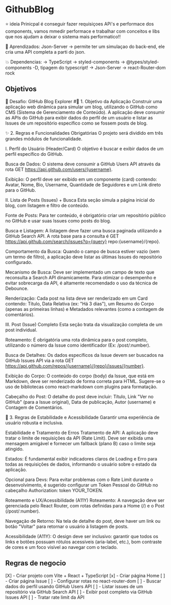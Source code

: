 # GithubBlog

⭐ ideia Prinicpal é conseguir fazer requisiçoes APi's e performace dos components, vamos mmedir performace e trabalhar com conceitos e libs que nos ajudam a deixar o sistema mais performatico!!

🚀 Aprendizados:
Json-Server -> permite ter um simulaçao do back-end, ele cria uma API completa a parti do json.

💥 Dependencias:
-> TypeScript
-> styled-components
-> @types/styled-components -D, tipagem do typescript!
-> Json-Server
-> react-Router-dom
rock

## Objetivos

🚀 Desafio: GitHub Blog Explorer
#🎯 1. Objetivo da Aplicação
Construir uma aplicação web dinâmica para simular um blog, utilizando o GitHub como CMS (Sistema de Gerenciamento de Conteúdo). A aplicação deve consumir as APIs do GitHub para exibir dados do perfil de um usuário e listar as Issues de um repositório específico como se fossem posts de blog.

✨ 2. Regras e Funcionalidades Obrigatórias
O projeto será dividido em três grandes módulos de funcionalidade.

I. Perfil do Usuário (Header/Card)
O objetivo é buscar e exibir dados de um perfil específico do GitHub.

Busca de Dados: O sistema deve consumir a GitHub Users API através da rota GET https://api.github.com/users/{username}.

Exibição: O perfil deve ser exibido em um componente (card) contendo: Avatar, Nome, Bio, Username, Quantidade de Seguidores e um Link direto para o GitHub.

II. Lista de Posts (Issues) + Busca
Esta seção simula a página inicial do blog, com listagem e filtro de conteúdo.

Fonte de Posts: Para ter conteúdo, é obrigatório criar um repositório público no GitHub e usar suas Issues como posts do blog.

Busca e Listagem: A listagem deve fazer uma busca paginada utilizando a GitHub Search API. A rota base para a consulta é GET https://api.github.com/search/issues?q={query} repo:{username}/{repo}.

Comportamento da Busca: Quando o campo de busca estiver vazio (sem um termo de filtro), a aplicação deve listar as últimas Issues do repositório configurado.

Mecanismo de Busca: Deve ser implementado um campo de texto que reconsulta a Search API dinamicamente. Para otimizar o desempenho e evitar sobrecarga da API, é altamente recomendado o uso da técnica de Debounce.

Renderização: Cada post na lista deve ser renderizado em um Card contendo: Título, Data Relativa (ex: "Há 3 dias"), um Resumo do Corpo (apenas as primeiras linhas) e Metadados relevantes (como a contagem de comentários).

III. Post (Issue) Completo
Esta seção trata da visualização completa de um post individual.

Roteamento: É obrigatória uma rota dinâmica para o post completo, utilizando o número da Issue como identificador (Ex: /post/:number).

Busca de Detalhes: Os dados específicos da Issue devem ser buscados na GitHub Issues API via a rota GET https://api.github.com/repos/{username}/{repo}/issues/{number}.

Exibição do Corpo: O conteúdo do corpo (body) da Issue, que está em Markdown, deve ser renderizado de forma correta para HTML. Sugere-se o uso de bibliotecas como react-markdown com plugins para formatação.

Cabeçalho do Post: O detalhe do post deve incluir: Título, Link "Ver no GitHub" (para a Issue original), Data de publicação, Autor (username) e Contagem de Comentários.

🛑 3. Regras de Estabilidade e Acessibilidade
Garantir uma experiência de usuário robusta e inclusiva.

Estabilidade e Tratamento de Erros
Tratamento de API: A aplicação deve tratar o limite de requisições da API (Rate Limit). Deve ser exibida uma mensagem amigável e fornecer um fallback (plano B) caso o limite seja atingido.

Estados: É fundamental exibir indicadores claros de Loading e Erro para todas as requisições de dados, informando o usuário sobre o estado da aplicação.

Opcional para Devs: Para evitar problemas com o Rate Limit durante o desenvolvimento, é sugerido configurar um Token Pessoal do GitHub no cabeçalho Authorization: token YOUR_TOKEN.

Roteamento e UX/Acessibilidade (A11Y)
Roteamento: A navegação deve ser gerenciada pelo React Router, com rotas definidas para a Home (/) e o Post (/post/:number).

Navegação de Retorno: Na tela de detalhe do post, deve haver um link ou botão "Voltar" para retornar o usuário à listagem de posts.

Acessibilidade (A11Y): O design deve ser inclusivo: garantir que todos os links e botões possuam rótulos acessíveis (aria-label, etc.), bom contraste de cores e um foco visível ao navegar com o teclado.

## Regras de negocio

[X] - Criar projeto com Vite + React + TypeScript
[x] - Criar página Home
[ ] - Criar página Issue
[ ] - Configurar rotas no react-router-dom
[ ] - Buscar dados do perfil usando GitHub Users API
[ ] - Listar issues de um repositório via GitHub Search API
[ ] - Exibir post completo via GitHub Issues API
[ ] - Tratar rate limit da API

